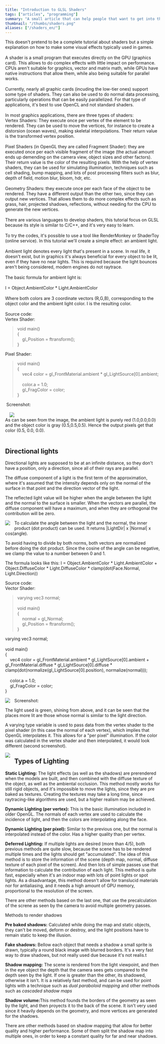 ```yaml
---
title: "Introduction to GLSL Shaders"
tags: ["articles", "programming"]
summary: "A small article that can help people that want to get into the world of graphic shaders development."
thumbnail: "/thumbs/shaders.png"
aliases: ["/shaders_en/"]
---
```


This doesn't pretend to be a complete tutorial about shaders but a simple explanation on how to make some visual effects typically used in games.<br /><br />A shader is a small program that executes directly on the GPU (graphics card). This allows to do complex effects with little impact on performance. CPUs aren't suitable for graphics, vector and matrix math, while GPUs have native instructions that allow them, while also being suitable for parallel works.<br/><br/>Currently, nearly all graphic cards (incuding the low-tier ones) support some type of shaders. They can also be used to do normal data processing, particularly operations that can be easily parallelized. For that type of applications, it's best to use OpenCL and not standard shaders.<br /><br />In most graphics applications, there are three types of shaders:<br />Vertex Shaders: They execute once per vertex of the element to be rendered. They can be used to move the vertices, for instance to create a distorsion (ocean waves), making skeletal interpolations. Their return value is the transformed vertex position.<br /><br />Pixel Shaders (in OpenGL they are called Fragment Shader): they are executed once per each visible fragment of the image (the actual amount ends up demending on the camera view, object sizes and other factors). Their return value is the color of the resulting pixels. With the help of vertex shaders, they can be used for simulating illumination, techniques such as cell shading, bump mapping, and lots of post processing filters such as blur, depth of field, motion blur, bloom, hdr, etc. <br /><br />Geometry Shaders: they execute once per each face of the object to be rendered. They have a different output than the other two, since they can output new vertices. That allows them to do more complex effects such as grass, hair, projected shadows, reflections, without needing for the CPU to generate the new vertices.<br /><br />There are various languages to develop shaders, this tutorial focus on GLSL because its style is similar to C/C++, and it's very easy to learn.<br /><br />To try the codes, it's possible to use a tool like RenderMonkey or ShaderToy (online service). In this tutorial we'll create a simple effect: an ambient light.<br /><br />Ambient light denotes every light that's present in a scene. In real life, it doesn't exist, but in graphics it's always beneficial for every object to be lit, even if they have no near lights. This is required because the light bounces aren't being considered, modern engines do not raytrace.<br /><br />The basic formula for ambient light is:<br /><br />I = Object.AmbientColor * Light.AmbientColor<br /><br />Where both colors are 3 coordinate vectors (R,G,B), corresponding to the object color and the ambient light color. I is the resulting color. <br /><br />Source code:<br />Vertex Shader:<br /><blockquote>void main()<br />{&nbsp;&nbsp;&nbsp; <br />&nbsp;&nbsp;&nbsp; gl_Position = ftransform();<br />}&nbsp; </blockquote>Pixel Shader:<br /><blockquote>void main()<br />{<br />&nbsp;&nbsp;&nbsp; vec4 color = gl_FrontMaterial.ambient * gl_LightSource[0].ambient;<br /><br />&nbsp;&nbsp;&nbsp; color.a = 1.0;<br />&nbsp;&nbsp;&nbsp; gl_FragColor = color;<br />}</blockquote>&nbsp;Screenshot:<br /><br /><div class="separator" style="clear: both; text-align: left;"><a href="http://4.bp.blogspot.com/_i7DtQvb7RtE/Sz2ltNlAJEI/AAAAAAAADts/pNrrpKLkZdQ/s1600-h/screen1.png" imageanchor="1" style="margin-left: 1em; margin-right: 1em;"><img border="0" src="http://4.bp.blogspot.com/_i7DtQvb7RtE/Sz2ltNlAJEI/AAAAAAAADts/pNrrpKLkZdQ/s320/screen1.png" /></a></div>As can be seen from the image, the ambient light is purely red (1.0,0.0,0.0) and the object color is gray (0.5,0.5,0.5).
Hence the output pixels get that color (0.5, 0.0, 0.0). 
<br/><br/>
<h2>Directional lights</h2>
<p>Directional lights are supposed to be at an infinite distance, so they don't have a position, only a direction, since all of their rays are parallel.
<p>The diffuse component of a light is the first term of the approximation, where it's assumed that the intensity depends only on the normal of the surface in that point and the direction vector of the light.
<p>The reflected light value will be higher when the angle between the light and the normal to the surface is smaller. When the vectors are parallel, the diffuse component will have a maximum, and when they are orthogonal the contribution will be zero.
<p><a href="http://3.bp.blogspot.com/_i7DtQvb7RtE/Sz2pk6gEICI/AAAAAAAADt0/G0zxdebPoZQ/s1600-h/imagen1.png" imageanchor="1" style="clear: left; float: left; margin-bottom: 1em; margin-right: 1em;"><img border="0" src="http://3.bp.blogspot.com/_i7DtQvb7RtE/Sz2pk6gEICI/AAAAAAAADt0/G0zxdebPoZQ/s400/imagen1.png" /></a>
<p>To calculate the angle between the light and the normal, the inner product (dot product) can be used. It returns |LightDir| x |Normal| x cos(angle).
<p>To avoid having to divide by both norms, both vectors are normalized before doing the dot product. Since the cosine of the angle can be negative, we clamp the value to a number between 0 and 1.

<p>The formula looks like this:
 I = Object.AmbientColor * Light.AmbientColor + Object.DiffuseColor * Light.DiffuseColor *  clamp(dot(Face.Normal, Light.Direction))

Source code:<br />Vector Shader:<br /><blockquote>varying vec3 normal;<br /><br />void main()<br />{&nbsp;&nbsp;&nbsp; <br />&nbsp;&nbsp;&nbsp; normal = gl_Normal;<br />&nbsp;&nbsp;&nbsp; gl_Position = ftransform();<br />} </blockquote>varying vec3 normal;<br /><br />void main()<br />{<br />&nbsp;&nbsp;&nbsp; vec4 color = gl_FrontMaterial.ambient * gl_LightSource[0].ambient + gl_FrontMaterial.diffuse * gl_LightSource[0].diffuse * clamp(dot(normalize(gl_LightSource[0].position), normalize(normal)));<br /><br />&nbsp;&nbsp;&nbsp; color.a = 1.0;<br />&nbsp;&nbsp;&nbsp; gl_FragColor = color;<br />} </blockquote>

<p>Screenshot:
<a href="http://3.bp.blogspot.com/_i7DtQvb7RtE/Sz2rjM_DiGI/AAAAAAAADt8/Bi0b93L9kOU/s1600-h/screen2.png" imageanchor="1" style="clear: left; float: left; margin-bottom: 1em; margin-right: 1em;"><img border="0" src="http://3.bp.blogspot.com/_i7DtQvb7RtE/Sz2rjM_DiGI/AAAAAAAADt8/Bi0b93L9kOU/s320/screen2.png" /></a>

<p>The light used is green, shining from above, and it can be seen that the places more lit are those whose normal is similar to the light direction.

<p>A varying type variable is used to pass data from the vertex shader to the pixel shader (in this case the normal of each vertex), which implies that OpenGL interpolates it. This allows for a "per pixel" illumination. If the color was calculated in the vertex shader and then interpolated, it would look different (second screenshot).

<a href="http://1.bp.blogspot.com/_i7DtQvb7RtE/Sz2uF0FWrsI/AAAAAAAADuE/Xg_XyH_3OrA/s1600-h/screen3.png" imageanchor="1" style="clear: left; float: left; margin-bottom: 1em; margin-right: 1em;"><img border="0" src="http://1.bp.blogspot.com/_i7DtQvb7RtE/Sz2uF0FWrsI/AAAAAAAADuE/Xg_XyH_3OrA/s320/screen3.png" /></a>

<h2>Types of Lighting</h2>
<p><b>Static Lighting:</b> The light effects (as well as the shadows) are prerendered when the models are built, and then combined with the diffuse texture of the object, as well as the ambiental occlusion. This method mostly works for still rigid objects, and it's impossible to move the lights, since they are pre baked as textures. Creating the textures may take a long time, since raytracing-like algorithms are used, but a higher realism may be achieved.

<p><b>Dynamic Lighting (per vertex):</b> This is the basic illumination included in older OpenGL. The normals of each vertex are used to calculate the incidence of light, and then the colors are interpolating along the face.

<p><b>Dynamic Lighting (per píxel):</b> Similar to the previous one, but the normal is interpolated instead of the color. Has a higher quality than per vertex.

<p><b>Deferred Lighting:</b> If multiple lights are desired (more than 4/5), both previous methods are quite slow, because the scene has to be rendered multiple times and the lights should get "accumulated". The idea of this method is to store the information of the scene (depth map, normal, diffuse texture of each pixel of the screen). And then lots of simple passes use that information to calculate the contribution of each light. This method is quite fast, especially when it's an indoor map with lots of point lights or spot lights. As a disadvantage, this method doesn't allow for translucid materials nor for antialiasing, and it needs a high amount of GPU memory, proportional to the resolution of the screen.

<p>There are other methods based on the last one, that use the precalculation of the screne as seen by the camera to avoid multiple geometry passes.

<p>Methods to render shadows
<p><b>Pre baked shadows:</b> Calculated while doing the map and static objects, they can't be moved, deform or destroy, and the light positions have to remain static to keep the illusion.

<p><b>Fake shadows:</b> Bellow each object that needs a shadow a small sprite is drawn, typically a round black image with blurred borders. It's a very fast way to draw shadows, but not really used due because it's not realis.t

<p><b>Shadow mapping:</b> The scene is rendered from the light viewpoint, and then in the eye object the depth that the camera sees gets compared to the depth seen by the light. If one is greater than the other, its shadowed, otherwise it isn't. It is a relatively fast method, and can be used for point lights with a technique such as <i>dual paraboloid mapping</i> and other methods such as <i>cascaded shadow maps</i>

<p><b>Shadow volume:</b>This method founds the borders of the geometry as seen by the light, and then proyects it to the back of the scene. It isn't very used since it heavily depends on the geometry, and more vertices are generated for the shadows. 

<p>There are other methods based on shadow mapping that allow for better quality and higher performance. Some of them split the shadow map into multiple ones, in order to keep a constant quality for far and near shadows.